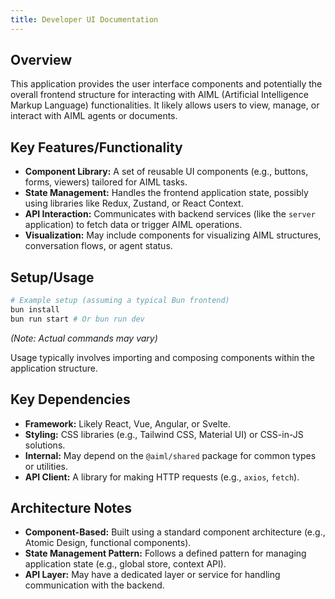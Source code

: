 ```yaml
---
title: Developer UI Documentation
---
```


## Overview

This application provides the user interface components and potentially the overall frontend structure for interacting with AIML (Artificial Intelligence Markup Language) functionalities. It likely allows users to view, manage, or interact with AIML agents or documents.

## Key Features/Functionality

- **Component Library:** A set of reusable UI components (e.g., buttons, forms, viewers) tailored for AIML tasks.
- **State Management:** Handles the frontend application state, possibly using libraries like Redux, Zustand, or React Context.
- **API Interaction:** Communicates with backend services (like the `server` application) to fetch data or trigger AIML operations.
- **Visualization:** May include components for visualizing AIML structures, conversation flows, or agent status.

## Setup/Usage

```bash
# Example setup (assuming a typical Bun frontend)
bun install
bun run start # Or bun run dev
```

_(Note: Actual commands may vary)_

Usage typically involves importing and composing components within the application structure.

## Key Dependencies

- **Framework:** Likely React, Vue, Angular, or Svelte.
- **Styling:** CSS libraries (e.g., Tailwind CSS, Material UI) or CSS-in-JS solutions.
- **Internal:** May depend on the `@aiml/shared` package for common types or utilities.
- **API Client:** A library for making HTTP requests (e.g., `axios`, `fetch`).

## Architecture Notes

- **Component-Based:** Built using a standard component architecture (e.g., Atomic Design, functional components).
- **State Management Pattern:** Follows a defined pattern for managing application state (e.g., global store, context API).
- **API Layer:** May have a dedicated layer or service for handling communication with the backend.
